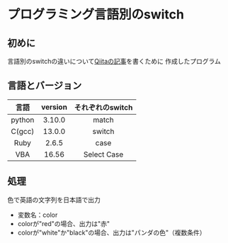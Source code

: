 # プログラミング言語別のswitch

## 初めに
言語別のswitchの違いについて[Qiitaの記事](https://qiita.com/ryoEast/items/5140f5e46f81ca5e9c49 "Qiita記事")を書くために
作成したプログラム

## 言語とバージョン
| 言語     | version      | それぞれのswitch |
|:-------:|:------------:|:---------------:|
| python  | 3.10.0       | match           |
| C(gcc)  | 13.0.0       | switch          |
| Ruby    | 2.6.5        | case            |
| VBA     | 16.56        | Select Case     |

## 処理

色で英語の文字列を日本語で出力
- 変数名：color
- colorが"red"の場合、出力は"赤"
- colorが"white"か"black"の場合、出力は"パンダの色"（複数条件）
